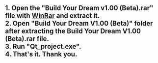 <h2>1. Open the "Build Your Dream v1.00 (Beta).rar" file with <a href= "https://www.win-rar.com/download.html?&L=0">WinRar</a> and extract it. <br>
2. Open "Build Your Dream V1.00 (Beta)" folder after extracting the Build Your Dream V1.00 (Beta).rar file. <br>
3. Run "Qt_project.exe". <br>
4. That's it. Thank you. </h2>
